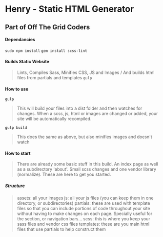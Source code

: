 # Henry - Static HTML Generator

## Part of Off The Grid Coders

#### Dependancies
`sudo npm install`
`gem install scss-lint`

#### Builds Static Website
>Lints, Compiles Sass, Minifies CSS, JS and Images / And builds html files from partials and templates
`gulp`

#### How to use
`gulp`
>This will build your files into a dist folder and then watches for changes. When a scss, js, html or images are changed or added, your site will be automatically recompiled.

`gulp build`
>This does the same as above, but also minifies images and doesn't watch

#### How to start
> There are already some basic stuff in this build.  An index page as well as a subdirectory 'about'.  Small scss changes and one vendor library (normalize). These are here to get you started.

##### Structure
> assets: all your images
> js: all your js files (you can keep them in one directory, or subdirectories)
> partials: these are used with template files so that you can include portions of code throughout your site without having to make changes on each page. Specially useful for the <head> section, or navigation bars...
> scss: this is where you keep your sass files and vendor css files
> templates: these are you main html files that use partials to help construct them